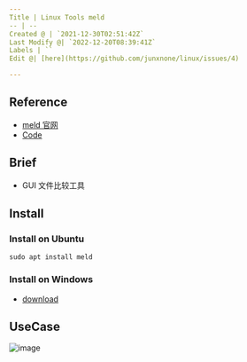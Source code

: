 ```yaml
---
Title | Linux Tools meld
-- | --
Created @ | `2021-12-30T02:51:42Z`
Last Modify @| `2022-12-20T08:39:41Z`
Labels | ``
Edit @| [here](https://github.com/junxnone/linux/issues/4)

---
```

## Reference
- [meld 官网](https://meldmerge.org/)
- [Code](https://gitlab.gnome.org/GNOME/meld)

## Brief
- GUI 文件比较工具

## Install

### Install on Ubuntu

```
sudo apt install meld
```

### Install on Windows
- [download](https://download.gnome.org/binaries/win32/meld/)

## UseCase

![image](https://user-images.githubusercontent.com/2216970/147717778-04f9d1b8-a640-474d-9db0-dfb759678d98.png)


